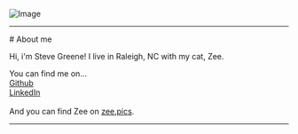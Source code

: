 ![Image](https://avatars0.githubusercontent.com/u/17414243?s=460&v=4)
<hr>
# About me

Hi, i'm Steve Greene! I live in Raleigh, NC with my cat, Zee.

You can find me on...
<br>
[Github](https://github.com/sgreene570)
<br>
[LinkedIn](https://www.linkedin.com/in/stephen-greene-1601aa128)
<br>
<br>
And you can find Zee on [zee.pics](https://zee.pics).
<hr>
